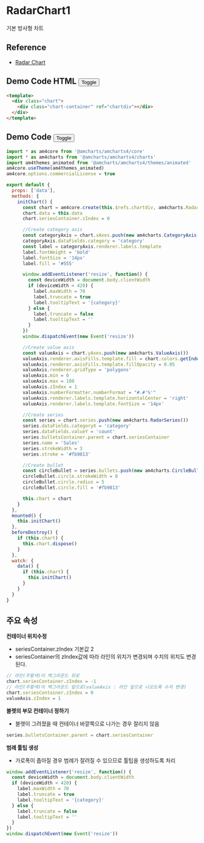 # RadarChart1
기본 방사형 차트

## Reference   
- <a target="_blank" href="https://www.amcharts.com/demos/radar-chart/">Radar Chart</a>

## Demo Code HTML <button class="btn-toggle-code" id="toggle-code1">Toggle</button>
```html
<template>
  <div class="chart">
    <div class="chart-container" ref="chartdiv"></div>
  </div>
</template>
```

## Demo Code <button class="btn-toggle-code" id="toggle-code2">Toggle</button>
```javascript
import * as am4core from '@amcharts/amcharts4/core'
import * as am4charts from '@amcharts/amcharts4/charts'
import am4themes_animated from '@amcharts/amcharts4/themes/animated'
am4core.useTheme(am4themes_animated)
am4core.options.commercialLicense = true

export default {
  props: ['data'],
  methods: {
    initChart() {
      const chart = am4core.create(this.$refs.chartdiv, am4charts.RadarChart)
      chart.data = this.data
      chart.seriesContainer.zIndex = 0

      //Create category axis
      const categoryAxis = chart.xAxes.push(new am4charts.CategoryAxis())
      categoryAxis.dataFields.category = 'category'
      const label = categoryAxis.renderer.labels.template
      label.fontWeight = 'bold'
      label.fontSize = '14px'
      label.fill = '#555'

      window.addEventListener('resize', function() {
        const deviceWidth = document.body.clientWidth
        if (deviceWidth < 420) {
          label.maxWidth = 70
          label.truncate = true
          label.tooltipText = '{category}'
        } else {
          label.truncate = false
          label.tooltipText = ''
        }
      })
      window.dispatchEvent(new Event('resize'))

      //Create value axis
      const valueAxis = chart.yAxes.push(new am4charts.ValueAxis())
      valueAxis.renderer.axisFills.template.fill = chart.colors.getIndex(2)
      valueAxis.renderer.axisFills.template.fillOpacity = 0.05
      valueAxis.renderer.gridType = 'polygons'
      valueAxis.min = 0
      valueAxis.max = 100
      valueAxis.zIndex = 1
      valueAxis.numberFormatter.numberFormat = "#.#'%'"
      valueAxis.renderer.labels.template.horizontalCenter = 'right'
      valueAxis.renderer.labels.template.fontSize = '14px'

      //Create series
      const series = chart.series.push(new am4charts.RadarSeries())
      series.dataFields.categoryX = 'category'
      series.dataFields.valueY = 'count'
      series.bulletsContainer.parent = chart.seriesContainer
      series.name = 'Sales'
      series.strokeWidth = 3
      series.stroke = '#fb9813'

      //Create bullet
      const circleBullet = series.bullets.push(new am4charts.CircleBullet())
      circleBullet.circle.strokeWidth = 0
      circleBullet.circle.radius = 5
      circleBullet.circle.fill = '#fb9813'

      this.chart = chart
    }
  },
  mounted() {
    this.initChart()
  },
  beforeDestroy() {
    if (this.chart) {
      this.chart.dispose()
    }
  },
  watch: {
    data() {
      if (this.chart) {
        this.initChart()
      }
    }
  }
}
```

## 주요 속성
**컨테이너 위치수정**
- seriesContainer.zIndex 기본값 2
- seriesContainer의 zIndex값에 따라 라인의 위치가 변경되며 수치의 위치도 변경된다.
```javascript
// 라인(주황색)이 백그라운드 뒤로
chart.seriesContainer.zIndex = -1
// 라인(주황색)이 백그라운드 앞으로(valueAxis : 라인 앞으로 나오도록 수치 변경)
chart.seriesContainer.zIndex = 0
valueAxis.zIndex = 1
```

**블렛의 부모 컨테이너 정하기**
- 블렛이 그려졌을 때 컨테이너 바깥쪽으로 나가는 경우 잘리지 않음
```javascript
series.bulletsContainer.parent = chart.seriesContainer 
```

**범례 툴팁 생성**
- 가로폭이 좁아질 경우 범례가 잘려질 수 있으므로 툴팁을 생성하도록 처리
```javascript
window.addEventListener('resize', function() {
  const deviceWidth = document.body.clientWidth
  if (deviceWidth < 420) {
    label.maxWidth = 70
    label.truncate = true
    label.tooltipText = '{category}'
  } else {
    label.truncate = false
    label.tooltipText = ''
  }
})
window.dispatchEvent(new Event('resize'))
```